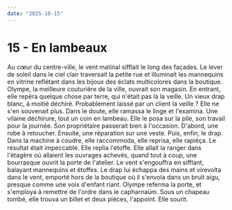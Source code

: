 ```yaml
---
date: "2025-10-15"
---
```

# 15 - En lambeaux

Au cœur du centre-ville, le vent matinal sifflait le long des façades. Le lever de
soleil dans le ciel clair traversait la petite rue et illuminait les mannequins en
vitrine reflétant dans les bijoux des éclats multicolores dans la boutique. Olympe, la
meilleure couturière de la ville, ouvrait son magasin. En entrant, elle repéra quelque
chose par terre, qui n'était pas là la veille. Un vieux drap blanc, à moitié déchiré.
Probablement laissé par un client la veille ? Elle ne s'en souvenait plus. Dans le
doute, elle ramassa le linge et l'examina. Une vilaine déchirure, tout un coin en
lambeau. Elle le posa sur la pile, son travail pour la journée. Son propriétaire
passerait bien à l'occasion. D'abord, une robe à retoucher. Ensuite, une réparation sur
une veste. Puis, enfin, le drap. Dans la machine à coudre, elle raccommoda, elle
reprisa, elle rapiéça. Le résultat était impeccable. Elle replia l'étoffe. Elle allait
la ranger dans l'étagère où allaient les ouvrages achevés, quand tout à coup, une
bourrasque ouvrit la porte de l'atelier. Le vent s'engouffra en sifflant, balayant
mannequins et étoffes. Le drap lui échappa des mains et virevolta dans le vent, emporté
hors de la boutique où il s'envola dans un bruit aigu, presque comme une voix d'enfant
riant. Olympe referma la porte, et s'employa à remettre de l'ordre dans le capharnaüm.
Sous un chapeau tombé, elle trouva un billet et deux pièces, l'appoint. Elle sourit.
